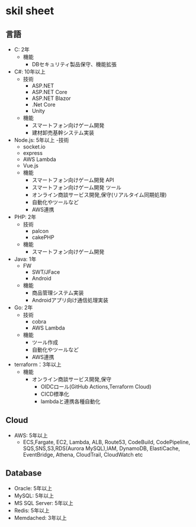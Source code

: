 # skil sheet

## 言語
- C: 2年
  - 機能
    - DBセキュリティ製品保守、機能拡張
- C#: 10年以上
  - 技術
    - ASP.NET
    - ASP.NET Core
    - ASP.NET Blazor 
    - .Net Core
    - Unity
  - 機能
    - スマートフォン向けゲーム開発
    - 建材卸売基幹システム実装
- Node.js: 5年以上
  -技術 
    - socket.io
    - express
    - AWS Lambda
    - Vue.js
  - 機能
    - スマートフォン向けゲーム開発 API
    - スマートフォン向けゲーム開発 ツール
    - オンライン商談サービス開発,保守(リアルタイム同期処理)
    - 自動化やツールなど
    - AWS連携
- PHP: 2年
  - 技術
    - palcon
    - cakePHP
  - 機能
    - スマートフォン向けゲーム開発
- Java: 1年
  - FW
    - SWT/JFace
    - Android
  - 機能
    - 商品管理システム実装
    - Androidアプリ向け通信処理実装
- Go: 2年
  - 技術
    - cobra
    - AWS Lambda
  - 機能
    - ツール作成
    - 自動化やツールなど
    - AWS連携
- terraform：3年以上
  - 機能
    - オンライン商談サービス開発,保守
      - OIDCロール(GitHub Actions,Terraform Cloud)
      - CICD標準化
      - lambdaと連携各種自動化
## Cloud
- AWS: 5年以上
  - ECS,Fargate, EC2, Lambda, ALB, Route53, CodeBuild, CodePipeline, SQS,SNS,S3,RDS(Aurora MySQL),IAM, DynamoDB, ElastiCache, EventBridge, Athena, CloudTrail, CloudWatch etc 
 ## Database
- Oracle: 5年以上
- MySQL: 5年以上
- MS SQL Server: 5年以上
- Redis: 5年以上
- Memdached: 3年以上

  
